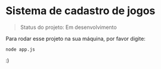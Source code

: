 # Sistema de cadastro de jogos

> Status do projeto: Em desenvolvimento

Para rodar esse projeto na sua máquina, por favor digite:
```
node app.js
```

:) 
